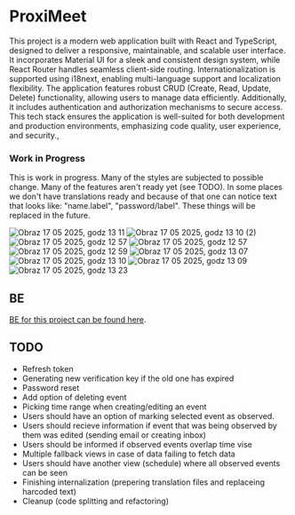 # ProxiMeet

This project is a modern web application built with React and TypeScript, designed to deliver a responsive, maintainable, and scalable user interface. It incorporates Material UI for a sleek and consistent design system, while React Router handles seamless client-side routing. Internationalization is supported using i18next, enabling multi-language support and localization flexibility. The application features robust CRUD (Create, Read, Update, Delete) functionality, allowing users to manage data efficiently. Additionally, it includes authentication and authorization mechanisms to secure access. This tech stack ensures the application is well-suited for both development and production environments, emphasizing code quality, user experience, and security.,

### Work in Progress

This is work in progress. Many of the styles are subjected to possible change. Many of the features aren't ready yet (see TODO). In some places we don't have translations ready and because of that one can notice text that looks like: "name.label", "password/label". These things will be replaced in the future.

![Obraz 17 05 2025, godz  13 11](https://github.com/user-attachments/assets/572c26c6-e7f4-463e-9ee0-a067c9632ee6)
![Obraz 17 05 2025, godz  13 10 (2)](https://github.com/user-attachments/assets/256e1394-3620-4dc0-8198-399e0d110b12)
![Obraz 17 05 2025, godz  12 57](https://github.com/user-attachments/assets/a3f07d99-4f15-402a-b17f-8eb46b17f700)
![Obraz 17 05 2025, godz  12 57](https://github.com/user-attachments/assets/2783c387-7515-4273-b178-25357d3700ab)
![Obraz 17 05 2025, godz  12 59](https://github.com/user-attachments/assets/641cd404-a1d1-41db-9ed3-93703bd8522f)
![Obraz 17 05 2025, godz  13 07](https://github.com/user-attachments/assets/4faac2db-ffc0-4847-a61b-90f2b22f04ec)
![Obraz 17 05 2025, godz  13 10](https://github.com/user-attachments/assets/1112a5f3-5bc6-4b29-b5d3-55614c28f18c)
![Obraz 17 05 2025, godz  13 09](https://github.com/user-attachments/assets/59c28211-2140-47d8-a727-a95162ad9b84)
![Obraz 17 05 2025, godz  13 23](https://github.com/user-attachments/assets/5ee88c9c-f6cf-44ee-a515-6a8f6f28742f)

## BE

[BE for this project can be found here](https://github.com/Sylw3st3r/be-event-planner).

## TODO

- Refresh token
- Generating new verification key if the old one has expired
- Password reset
- Add option of deleting event
- Picking time range when creating/editing an event
- Users should have an option of marking selected event as observed.
- Users should recieve information if event that was being observed by them was edited (sending email or creating inbox)
- Users should be informed if observed events overlap time vise
- Multiple fallback views in case of data failing to fetch data
- Users should have another view (schedule) where all observed events can be seen
- Finishing internalization (prepering translation files and replaceing harcoded text)
- Cleanup (code splitting and refactoring)
